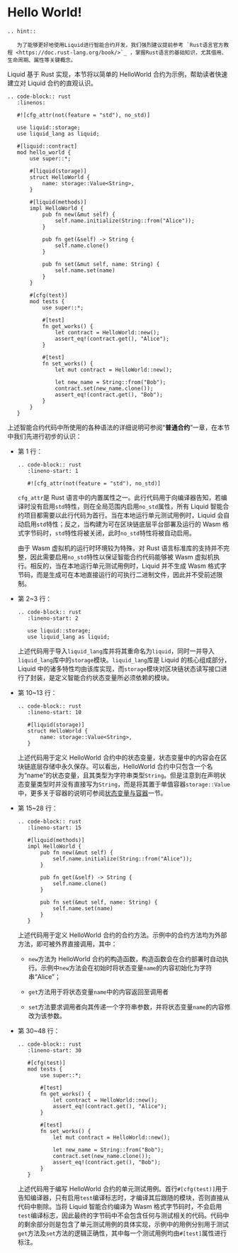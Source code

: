 # Hello World!

```eval_rst
.. hint::

   为了能够更好地使用Liquid进行智能合约开发，我们强烈建议提前参考 `Rust语言官方教程 <https://doc.rust-lang.org/book/>`_ ，掌握Rust语言的基础知识，尤其借用、生命周期、属性等关键概念。
```

Liquid 基于 Rust 实现，本节将以简单的 HelloWorld 合约为示例，帮助读者快速建立对 Liquid 合约的直观认识。

```eval_rst
.. code-block:: rust
   :linenos:

   #![cfg_attr(not(feature = "std"), no_std)]

   use liquid::storage;
   use liquid_lang as liquid;

   #[liquid::contract]
   mod hello_world {
       use super::*;

       #[liquid(storage)]
       struct HelloWorld {
           name: storage::Value<String>,
       }

       #[liquid(methods)]
       impl HelloWorld {
           pub fn new(&mut self) {
               self.name.initialize(String::from("Alice"));
           }

           pub fn get(&self) -> String {
               self.name.clone()
           }

           pub fn set(&mut self, name: String) {
               self.name.set(name)
           }
       }

       #[cfg(test)]
       mod tests {
           use super::*;

           #[test]
           fn get_works() {
               let contract = HelloWorld::new();
               assert_eq!(contract.get(), "Alice");
           }

           #[test]
           fn set_works() {
               let mut contract = HelloWorld::new();

               let new_name = String::from("Bob");
               contract.set(new_name.clone());
               assert_eq!(contract.get(), "Bob");
           }
       }
   }
```

上述智能合约代码中所使用的各种语法的详细说明可参阅“**普通合约**”一章，在本节中我们先进行初步的认识：

-   第 1 行：

    ```eval_rst
    .. code-block:: rust
       :lineno-start: 1

       #![cfg_attr(not(feature = "std"), no_std)]
    ```

    `cfg_attr`是 Rust 语言中的内置属性之一。此行代码用于向编译器告知，若编译时没有启用`std`特性，则在全局范围内启用`no_std`属性，所有 Liquid 智能合约项目都需要以此行代码为首行。当在本地运行单元测试用例时，Liquid 会自动启用`std`特性；反之，当构建为可在区块链底层平台部署及运行的 Wasm 格式字节码时，`std`特性将被关闭，此时`no_std`特性将被自动启用。

    由于 Wasm 虚拟机的运行时环境较为特殊，对 Rust 语言标准库的支持并不完整，因此需要启用`no_std`特性以保证智能合约代码能够被 Wasm 虚拟机执行。相反的，当在本地运行单元测试用例时，Liquid 并不生成 Wasm 格式字节码，而是生成可在本地直接运行的可执行二进制文件，因此并不受前述限制。

-   第 2~3 行：

    ```eval_rst
    .. code-block:: rust
       :lineno-start: 2

       use liquid::storage;
       use liquid_lang as liquid;
    ```

    上述代码用于导入`liquid_lang`库并将其重命名为`liquid`，同时一并导入`liquid_lang`库中的`storage`模块。`liquid_lang`库是 Liquid 的核心组成部分，Liquid 中的诸多特性均由该库实现，而`storage`模块对区块链状态读写接口进行了封装，是定义智能合约状态变量所必须依赖的模块。

-   第 10~13 行：

    ```eval_rst
    .. code-block:: rust
       :lineno-start: 10

       #[liquid(storage)]
       struct HelloWorld {
           name: storage::Value<String>,
       }
    ```

    上述代码用于定义 HelloWorld 合约中的状态变量，状态变量中的内容会在区块链底层存储中永久保存。可以看出，HelloWorld 合约中只包含一个名为“name”的状态变量，且其类型为字符串类型`String`。但是注意到在声明状态变量类型时并没有直接写为`String`，而是将其置于单值容器`storage::Value`中，更多关于容器的说明可参阅[状态变量与容器](../contract/state.md)一节。

-   第 15~28 行：

    ```eval_rst
    .. code-block:: rust
       :lineno-start: 15

       #[liquid(methods)]
       impl HelloWorld {
           pub fn new(&mut self) {
               self.name.initialize(String::from("Alice"));
           }

           pub fn get(&self) -> String {
               self.name.clone()
           }

           pub fn set(&mut self, name: String) {
               self.name.set(name)
           }
       }
    ```

    上述代码用于定义 HelloWorld 合约的合约方法。示例中的合约方法均为外部方法，即可被外界直接调用，其中：

    -   `new`方法为 HelloWorld 合约的构造函数，构造函数会在合约部署时自动执行。示例中`new`方法会在初始时将状态变量`name`的内容初始化为字符串“Alice”；

    -   `get`方法用于将状态变量`name`中的内容返回至调用者

    -   `set`方法要求调用者向其传递一个字符串参数，并将状态变量`name`的内容修改为该参数。

-   第 30~48 行：

    ```eval_rst
    .. code-block:: rust
       :lineno-start: 30

       #[cfg(test)]
       mod tests {
           use super::*;

           #[test]
           fn get_works() {
               let contract = HelloWorld::new();
               assert_eq!(contract.get(), "Alice");
           }

           #[test]
           fn set_works() {
               let mut contract = HelloWorld::new();

               let new_name = String::from("Bob");
               contract.set(new_name.clone());
               assert_eq!(contract.get(), "Bob");
           }
       }
    ```

    上述代码用于编写 HelloWorld 合约的单元测试用例。首行`#[cfg(test)]`用于告知编译器，只有启用`test`编译标志时，才编译其后跟随的模块，否则直接从代码中剔除。当将 Liquid 智能合约编译为 Wasm 格式字节码时，不会启用`test`编译标志，因此最终的字节码中不会包含任何与测试相关的代码。代码中的剩余部分则是包含了单元测试用例的具体实现，示例中的用例分别用于测试`get`方法及`set`方法的逻辑正确性，其中每一个测试用例均由`#[test]`属性进行标注。
